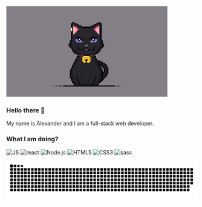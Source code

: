 <img src="/1.png" alt="banner"/>

### Hello there 👋

My name is Alexander and I am a full-stack web developer.

### What I am doing?
<p>
<img src ="https://img.shields.io/badge/JavaScript-F7DF1E?logo=javascript&logoColor=white&style=for-the-badge" alt="JS"/>
<img src ="https://img.shields.io/badge/React-61DAFB?logo=react&logoColor=white&style=for-the-badge" alt="react"/>
<img src ="https://img.shields.io/badge/Node.js-339933?logo=node.js&logoColor=white&style=for-the-badge" alt="Node.js"/>
<img src ="https://img.shields.io/badge/HTML-E34F26?logo=html5&logoColor=white&style=for-the-badge" alt="HTML5"/>
<img src ="https://img.shields.io/badge/CSS-1572B6?logo=css3&logoColor=white&style=for-the-badge" alt="CSS3"/>
<img src ="https://img.shields.io/badge/sass-CC6699?logo=sass&logoColor=white&style=for-the-badge" alt="sass"/>
</p>

![](https://github.com/BK-2-0-1/BK-2-0-1/blob/main/github-user-contribution.svg)
<!--
**BK-2-0-1/BK-2-0-1** is a ✨ _special_ ✨ repository because its `README.md` (this file) appears on your GitHub profile.

Here are some ideas to get you started:

- 🔭 I’m currently working on ...
- 🌱 I’m currently learning ...
- 👯 I’m looking to collaborate on ...
- 🤔 I’m looking for help with ...
- 💬 Ask me about ...
- 📫 How to reach me: ...
- 😄 Pronouns: ...
- ⚡ Fun fact: ...
-->
